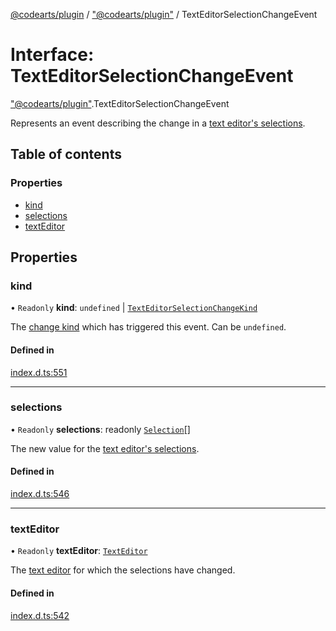 [@codearts/plugin](../README.md) / ["@codearts/plugin"](../modules/_codearts_plugin_.md) / TextEditorSelectionChangeEvent

# Interface: TextEditorSelectionChangeEvent

["@codearts/plugin"](../modules/_codearts_plugin_.md).TextEditorSelectionChangeEvent

Represents an event describing the change in a [text editor's selections](codearts_plugin_.TextEditor.md#selections).

## Table of contents

### Properties

- [kind](codearts_plugin_.TextEditorSelectionChangeEvent.md#kind)
- [selections](codearts_plugin_.TextEditorSelectionChangeEvent.md#selections)
- [textEditor](codearts_plugin_.TextEditorSelectionChangeEvent.md#texteditor)

## Properties

### kind

• `Readonly` **kind**: `undefined` \| [`TextEditorSelectionChangeKind`](../enums/codearts_plugin_.TextEditorSelectionChangeKind.md)

The [change kind](../enums/codearts_plugin_.TextEditorSelectionChangeKind.md) which has triggered this
event. Can be `undefined`.

#### Defined in

[index.d.ts:551](https://github.com/xyz-fish/cloudide-plugin-api/blob/9927cd6/index.d.ts#L551)

___

### selections

• `Readonly` **selections**: readonly [`Selection`](../classes/codearts_plugin_.Selection.md)[]

The new value for the [text editor's selections](codearts_plugin_.TextEditor.md#selections).

#### Defined in

[index.d.ts:546](https://github.com/xyz-fish/cloudide-plugin-api/blob/9927cd6/index.d.ts#L546)

___

### textEditor

• `Readonly` **textEditor**: [`TextEditor`](codearts_plugin_.TextEditor.md)

The [text editor](codearts_plugin_.TextEditor.md) for which the selections have changed.

#### Defined in

[index.d.ts:542](https://github.com/xyz-fish/cloudide-plugin-api/blob/9927cd6/index.d.ts#L542)
